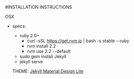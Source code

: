 #INSTALLATION INSTRUCTIONS

OSX
- specs:
  - ruby 2.0+
    - curl -sSL https://get.rvm.io | bash -s stable --ruby
    - rvm install 2.2
    - rvm use 2.2 --default    
  -  sudo gem install Jekyll
  -  jekyll serve
  
  THEME:
  [Jekyll Material Design Lite](https://github.com/gdg-managua/jekyll-mdl)
